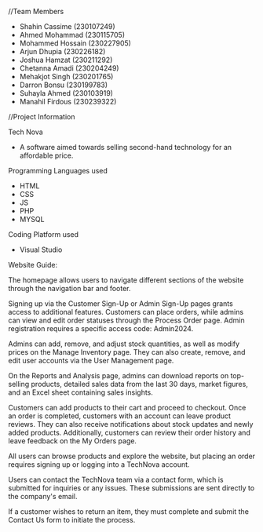 //Team Members
- Shahin Cassime (230107249) 
- Ahmed Mohammad (230115705) 
- Mohammed Hossain (230227905)
- Arjun Dhupia (230226182)
- Joshua Hamzat (230211292)
- Chetanna Amadi (230204249)
- Mehakjot Singh (230201765)
- Darron Bonsu (230199783)
- Suhayla Ahmed (230103919)
- Manahil Firdous (230239322) 

//Project Information

Tech Nova
- A software aimed towards selling second-hand technology for an affordable price.

Programming Languages used
- HTML
- CSS
- JS
- PHP
- MYSQL

Coding Platform used
- Visual Studio

Website Guide: 

The homepage allows users to navigate different sections of the website through the navigation bar and footer.

Signing up via the Customer Sign-Up or Admin Sign-Up pages grants access to additional features. Customers can place orders, while admins can view and edit order statuses through the Process Order page. Admin registration requires a specific access code: Admin2024.

Admins can add, remove, and adjust stock quantities, as well as modify prices on the Manage Inventory page. They can also create, remove, and edit user accounts via the User Management page.

On the Reports and Analysis page, admins can download reports on top-selling products, detailed sales data from the last 30 days, market figures, and an Excel sheet containing sales insights.

Customers can add products to their cart and proceed to checkout. Once an order is completed, customers with an account can leave product reviews. They can also receive notifications about stock updates and newly added products. Additionally, customers can review their order history and leave feedback on the My Orders page.

All users can browse products and explore the website, but placing an order requires signing up or logging into a TechNova account.

Users can contact the TechNova team via a contact form, which is submitted for inquiries or any issues. These submissions are sent directly to the company's email.

If a customer wishes to return an item, they must complete and submit the Contact Us form to initiate the process.
